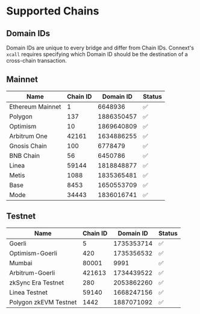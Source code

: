 # Supported Chains

## Domain IDs

Domain IDs are unique to every bridge and differ from Chain IDs. Connext's `xcall` requires specifying which Domain ID should be the destination of a cross-chain transaction.

## Mainnet

| Name             | Chain ID | Domain ID  | Status |
| ---------------- | -------- | ---------- | ------ |
| Ethereum Mainnet | 1        | 6648936    | ✅      |
| Polygon          | 137      | 1886350457 | ✅      |
| Optimism         | 10       | 1869640809 | ✅      |
| Arbitrum One     | 42161    | 1634886255 | ✅      |
| Gnosis Chain     | 100      | 6778479    | ✅      |
| BNB Chain        | 56       | 6450786    | ✅      |
| Linea            | 59144    | 1818848877 | ✅      |
| Metis            | 1088     | 1835365481 | ✅      |
| Base             | 8453     | 1650553709 | ✅      |
| Mode             | 34443    | 1836016741 | ✅      |

## Testnet

| Name                  | Chain ID | Domain ID  | Status |
| --------------------- | -------- | ---------- | ------ |
| Goerli                | 5        | 1735353714 | ✅      |
| Optimism-Goerli       | 420      | 1735356532 | ✅      |
| Mumbai                | 80001    | 9991       | ✅      |
| Arbitrum-Goerli       | 421613   | 1734439522 | ✅      |
| zkSync Era Testnet    | 280      | 2053862260 | ✅      |
| Linea Testnet         | 59140    | 1668247156 | ✅      |
| Polygon zkEVM Testnet | 1442     | 1887071092 | ✅      |
